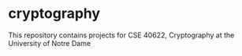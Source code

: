 # cryptography
This repository contains projects for CSE 40622, Cryptography at the University of Notre Dame
